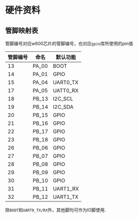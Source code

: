 # 硬件资料

## 管脚映射表

管脚编号对应w600芯片的管脚编号，也对应`gpio`库所使用的pin值

管脚编号|命名|默认功能|
-------|----|-------|
13     |PA_00| BOOT |
14     |PA_01| GPIO |
15     |PA_04| UART0_TX |
17     |PA_05| UATT0_RX |
18     |PB_13| I2C_SCL |
19     |PB_14| I2C_SDA |
20     |PB_15| GPIO |
21     |PB_16| GPIO |
22     |PB_17| GPIO |
23     |PB_18| GPIO |
26     |PB_06| GPIO |
27     |PB_07| GPIO |
28     |PB_08| GPIO |
29     |PB_09| GPIO |
30     |PB_10| GPIO |
31     |PB_11| UART1_RX |
32     |PB_12| UART1_TX |

除`BOOT`和`UART0_TX/RX`外，其他脚均可作为IO脚使用.
